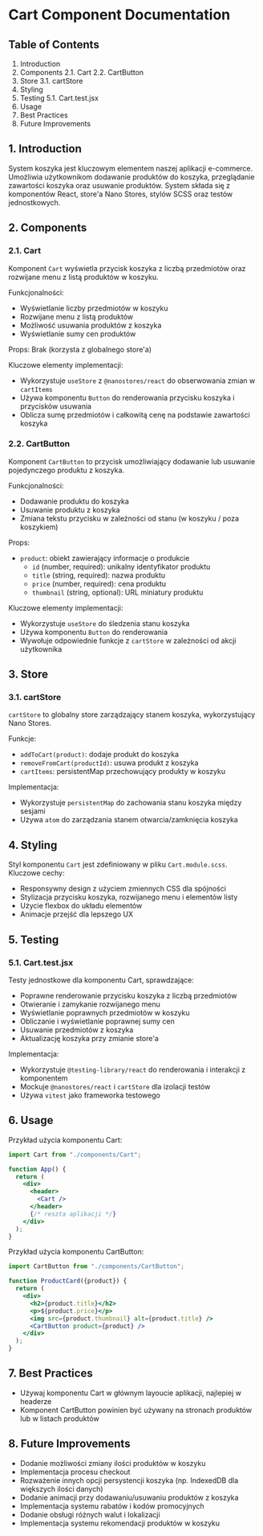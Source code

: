 # Cart Component Documentation

## Table of Contents

1. Introduction
2. Components
   2.1. Cart
   2.2. CartButton
3. Store
   3.1. cartStore
4. Styling
5. Testing
   5.1. Cart.test.jsx
6. Usage
7. Best Practices
8. Future Improvements

## 1. Introduction

System koszyka jest kluczowym elementem naszej aplikacji e-commerce. Umożliwia użytkownikom dodawanie produktów do koszyka, przeglądanie zawartości koszyka oraz usuwanie produktów. System składa się z komponentów React, store'a Nano Stores, stylów SCSS oraz testów jednostkowych.

## 2. Components

### 2.1. Cart

Komponent `Cart` wyświetla przycisk koszyka z liczbą przedmiotów oraz rozwijane menu z listą produktów w koszyku.

Funkcjonalności:

- Wyświetlanie liczby przedmiotów w koszyku
- Rozwijane menu z listą produktów
- Możliwość usuwania produktów z koszyka
- Wyświetlanie sumy cen produktów

Props: Brak (korzysta z globalnego store'a)

Kluczowe elementy implementacji:

- Wykorzystuje `useStore` z `@nanostores/react` do obserwowania zmian w `cartItems`
- Używa komponentu `Button` do renderowania przycisku koszyka i przycisków usuwania
- Oblicza sumę przedmiotów i całkowitą cenę na podstawie zawartości koszyka

### 2.2. CartButton

Komponent `CartButton` to przycisk umożliwiający dodawanie lub usuwanie pojedynczego produktu z koszyka.

Funkcjonalności:

- Dodawanie produktu do koszyka
- Usuwanie produktu z koszyka
- Zmiana tekstu przycisku w zależności od stanu (w koszyku / poza koszykiem)

Props:

- `product`: obiekt zawierający informacje o produkcie
  - `id` (number, required): unikalny identyfikator produktu
  - `title` (string, required): nazwa produktu
  - `price` (number, required): cena produktu
  - `thumbnail` (string, optional): URL miniatury produktu

Kluczowe elementy implementacji:

- Wykorzystuje `useStore` do śledzenia stanu koszyka
- Używa komponentu `Button` do renderowania
- Wywołuje odpowiednie funkcje z `cartStore` w zależności od akcji użytkownika

## 3. Store

### 3.1. cartStore

`cartStore` to globalny store zarządzający stanem koszyka, wykorzystujący Nano Stores.

Funkcje:

- `addToCart(product)`: dodaje produkt do koszyka
- `removeFromCart(productId)`: usuwa produkt z koszyka
- `cartItems`: persistentMap przechowujący produkty w koszyku

Implementacja:

- Wykorzystuje `persistentMap` do zachowania stanu koszyka między sesjami
- Używa `atom` do zarządzania stanem otwarcia/zamknięcia koszyka

## 4. Styling

Styl komponentu `Cart` jest zdefiniowany w pliku `Cart.module.scss`. Kluczowe cechy:

- Responsywny design z użyciem zmiennych CSS dla spójności
- Stylizacja przycisku koszyka, rozwijanego menu i elementów listy
- Użycie flexbox do układu elementów
- Animacje przejść dla lepszego UX

## 5. Testing

### 5.1. Cart.test.jsx

Testy jednostkowe dla komponentu Cart, sprawdzające:

- Poprawne renderowanie przycisku koszyka z liczbą przedmiotów
- Otwieranie i zamykanie rozwijanego menu
- Wyświetlanie poprawnych przedmiotów w koszyku
- Obliczanie i wyświetlanie poprawnej sumy cen
- Usuwanie przedmiotów z koszyka
- Aktualizację koszyka przy zmianie store'a

Implementacja:

- Wykorzystuje `@testing-library/react` do renderowania i interakcji z komponentem
- Mockuje `@nanostores/react` i `cartStore` dla izolacji testów
- Używa `vitest` jako frameworka testowego

## 6. Usage

Przykład użycia komponentu Cart:

```jsx
import Cart from "./components/Cart";

function App() {
  return (
    <div>
      <header>
        <Cart />
      </header>
      {/* reszta aplikacji */}
    </div>
  );
}
```

Przykład użycia komponentu CartButton:

```jsx
import CartButton from "./components/CartButton";

function ProductCard({product}) {
  return (
    <div>
      <h2>{product.title}</h2>
      <p>${product.price}</p>
      <img src={product.thumbnail} alt={product.title} />
      <CartButton product={product} />
    </div>
  );
}
```

## 7. Best Practices

- Używaj komponentu Cart w głównym layoucie aplikacji, najlepiej w headerze
- Komponent CartButton powinien być używany na stronach produktów lub w listach produktów

## 8. Future Improvements

- Dodanie możliwości zmiany ilości produktów w koszyku
- Implementacja procesu checkout
- Rozważenie innych opcji persystencji koszyka (np. IndexedDB dla większych ilości danych)
- Dodanie animacji przy dodawaniu/usuwaniu produktów z koszyka
- Implementacja systemu rabatów i kodów promocyjnych
- Dodanie obsługi różnych walut i lokalizacji
- Implementacja systemu rekomendacji produktów w koszyku
